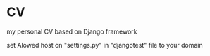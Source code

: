 # CV
my personal CV based on Django framework

set Alowed host on "settings.py" in "djangotest" file to your domain
